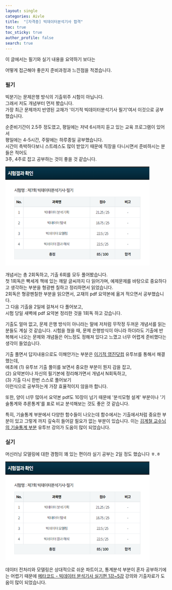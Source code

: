 ```yaml
---
layout: single  
categories: Aivle
title:  "[자격증] 빅데이터분석기사 합격"
toc: true
toc_sticky: true
author_profile: false
search: true
---
```


이 글에서는 필기와 실기 내용을 요약하기 보다는

어떻게 접근해야 좋은지 준비과정과 느낀점을 적겠습니다.

### 필기

빅분기는 문제은행 방식의 기출위주 시험이 아닙니다.   
그래서 저도 개념부터 먼저 봤습니다.     
가장 최근 문제까지 반영된 교재가 '이기적 빅데이터분석기사 필기'여서 이것으로 공부했습니다.

순준비기간이 2.5주 정도였고, 평일에는 저녁 6시까지 듣고 있는 교육 프로그램이 있어서     
평일에는 4-5시간, 주말에는 하루종일 공부했습니다.     
시간이 촉박하다보니 스트레스도 많이 받았기 때문에 직장을 다니시면서 준비하시는 분들은 적어도    
3주, 4주로 잡고 공부하는 것이 좋을 것 같습니다.

<img src="/assets/images/2023/12-22-빅분기/필기.png" width=450/>

개념서는 총 2회독하고, 기출 6회를 모두 풀어봤습니다.    
첫 1회독은 빡세게 책에 있는 깨알 글씨까지 다 읽어가며, 예제문제를 바탕으로 중요하다고 생각하는 부분을 형광펜 칠하고 정리하면서 읽었습니다.      
2회독은 형광펜칠한 부분을 읽으면서, 교재의 pdf 요약본에 옮겨 적으면서 공부했습니다.    
그 다음 기출을 2일에 걸쳐서 다 풀어보고,    
시험 당일 새벽에 pdf 요약본 정리한 것을 1회독 하고 갔습니다.    

기출도 얼마 없고, 문제 은행 방식이 아니라는 말에 저처럼 무작정 두꺼운 개념서를 읽는 분들도 계실 것 같습니다.
시험을 쳤을 때, 문제 은행방식이 아니라 하더라도 기출에 반복해서 나오는 문제와 개념들은 어느정도 정해져 있다고 느꼈고 너무 어렵게 준비했다는 생각이 들었습니다.     

기출 풀면서 답지내용으로도 이해안가는 부분은 [이기적 영진닷컴](https://www.youtube.com/watch?v=Gynhu746Hqk&list=PL6i7rGeEmTvqIv1WAV3HnyaPmOFT04ou2) 유투브를 통해서 해결했는데,      
애초에 (1) 유투브 기출 풀이를 보면서 중요한 부분이 뭔지 감을 잡고,   
(2) 요약본이나 자신의 필기본에 정리해가면서 개념서 N회독하고,   
(3) 기출 다시 한번 스스로 풀어보기   
이런식으로 공부하는게 가장 효율적이지 않을까 합니다.

또한, 양이 너무 많아서 요약본 pdf도 10장이 넘기 때문에 '분석모형 설계' 부분이나 '기술통계와 추론통계'를 표로 비교 분석해보는 것도 좋은 것 같습니다.

특히, 기술통계 부분에서 다양한 함수들이 나오는데 함수에서는 기출에서처럼 중요한 부분이 있고 그렇게 까지 깊숙히 들어갈 필요가 없는 부분이 있습니다. 이는 [김계철 교수님의 기술통계 부분](https://www.youtube.com/watch?v=A83AhxbAmkU&list=PLNsNSwihNQrdexHDbgk00j9ovFas_ID3_&index=16) 유투브 강의가 도움이 많이 되었습니다.


### 실기

머신러닝 모델링에 대한 경험이 꽤 있는 편이라 실기 공부는 2일 정도 했습니다 ㅎ.ㅎ

<img src="/assets/images/2023/12-22-빅분기/필기.png" width=450/>

데이터 전처리와 모델링은 상대적으로 쉬운 파트이고, 통계분석 부분이 혼자 공부하기에는 어렵기 때문에 [메타코드 - 빅데이터 분석기사 실기편 1강~5강](https://www.youtube.com/watch?v=wiPgDZU1jpE&list=PL7SDcmtbDTTw05pBC7fF_9DdDRJ2dTAU-) 강의와 기출자료가 도움이 많이 되었습니다.